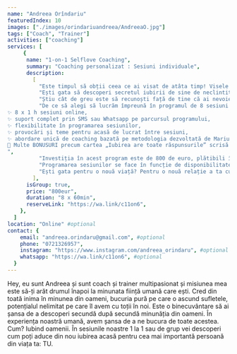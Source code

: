 ```yaml
---
name: "Andreea Orîndariu"
featuredIndex: 10
images: ["./images/orindariuandreea/AndreeaO.jpg"]
tags: ["Coach", "Trainer"]
activities: ["coaching"]
services: [
     {
      name: "1-on-1 Selflove Coaching",
      summary: "Coaching personalizat : Sesiuni individuale",
      description:
        [
          "Este timpul să obții ceea ce ai visat de atâta timp! Visele tale merită să devină realitate! Lumea din jurul tău merită să te vadă trăind visul tău, să se inspire de tine, să-ți primești cadourile uimitor de frumoase.",
          "Ești gata să descoperi secretul iubirii de sine de neclintit și să pornești într-o călătorie de transformare personală ca niciuna alta de până acum? Spune adio îndoielii, anxietății și nevoii constante de validare. Este timpul pentru un TU încrezător, împuternicit și radiant!",
          "Știu cât de greu este să recunoști față de tine că ai nevoie de ajutor și să te deschizi față de un străin despre temerile și dorințele tale cele mai profunde. Acesta este motivul pentru care în sesiunile noastre veți obține spațiul sigur, confidențialitatea, răbdarea și bunătatea de care ai atâta nevoie.",
          "De ce să alegi să lucrăm împreună în programul de 8 sesiuni 1 la 1?
✨ 8 x 1 h sesiuni online, 
✨ suport complet prin SMS sau Whatsapp pe parcursul programului, 
✨ flexibilitate în programarea sesiunilor, 
✨ provocări și teme pentru acasă de lucrat între sesiuni, 
✨ abordare unică de coaching bazată pe metodologia dezvoltată de Marius Spiridon (Createrra), 
🎁 Multe BONUSURI precum cartea „Iubirea are toate răspunsurile” scrisă de mine, 
",
          "Investiția în acest program este de 800 de euro, plătibili în una sau două rate.",
          "Programarea sesiunilor se face în funcție de disponibilitatea ta, dar doar după îndeplinirea provocărilor și temelor din sesiunea anterioară. Astfel vei vedea progresul în experiența ta interioară după fiecare sesiune împreună.",
          "Ești gata pentru o nouă viață? Pentru o nouă relație a ta cu tine? Acum este momentul tău în care îți reconstruiești cea mai importantă relație din viața ta: relația cu tine.",
        ],
      isGroup: true,
      price: "800eur",
      duration: "8 x 60min",
      reserveLink: "https://wa.link/c11on6",
    },
  ]
location: "Online" #optional
contact: {
    email: "andreea.orindaru@gmail.com", #optional
    phone: "0721326957",
    instagram: "https://www.instagram.com/andreea_orindaru", #optional
    whatsapp: "https://wa.link/c11on6", #optional
  }
---
```


Hey, eu sunt Andreea și sunt coach și trainer multipasionat și misiunea mea este să-ți arăt drumul înapoi la minunata ființă umană care ești. Cred din toată inima în minunea din oameni, bucuria pură pe care o ascund sufletele, potențialul nelimitat pe care îl avem cu toții în noi. Este o binecuvântare să ai șansa de a descoperi secundă după secundă minunăția din oameni. În experiența noastră umană, avem șansa de a ne bucura de toate acestea. Cum? Iubind oamenii. În sesiunile noastre 1 la 1 sau de grup vei descoperi cum poți aduce din nou iubirea acasă pentru cea mai importantă persoană din viața ta: TU.
